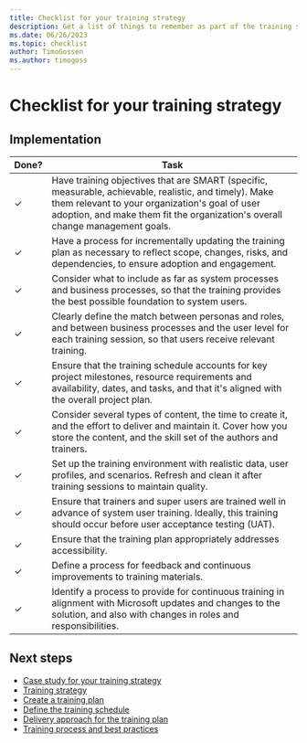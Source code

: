 ```yaml
---
title: Checklist for your training strategy
description: Get a list of things to remember as part of the training strategy for a Dynamics 365 implementation project.
ms.date: 06/26/2023
ms.topic: checklist
author: TimoGossen
ms.author: timogoss
---
```


# Checklist for your training strategy

## Implementation

| Done? | Task |
|---|---|
| &check; | Have training objectives that are SMART (specific, measurable, achievable, realistic, and timely). Make them relevant to your organization's goal of user adoption, and make them fit the organization's overall change management goals. |
| &check; | Have a process for incrementally updating the training plan as necessary to reflect scope, changes, risks, and dependencies, to ensure adoption and engagement. |
| &check; | Consider what to include as far as system processes and business processes, so that the training provides the best possible foundation to system users. |
| &check; | Clearly define the match between personas and roles, and between business processes and the user level for each training session, so that users receive relevant training. |
| &check; | Ensure that the training schedule accounts for key project milestones, resource requirements and availability, dates, and tasks, and that it's aligned with the overall project plan. |
| &check; | Consider several types of content, the time to create it, and the effort to deliver and maintain it. Cover how you store the content, and the skill set of the authors and trainers. |
| &check; | Set up the training environment with realistic data, user profiles, and scenarios. Refresh and clean it after training sessions to maintain quality. |
| &check; | Ensure that trainers and super users are trained well in advance of system user training. Ideally, this training should occur before user acceptance testing (UAT). |
| &check; | Ensure that the training plan appropriately addresses accessibility. |
| &check; | Define a process for feedback and continuous improvements to training materials. |
| &check; | Identify a process to provide for continuous training in alignment with Microsoft updates and changes to the solution, and also with changes in roles and responsibilities. |

## Next steps

- [Case study for your training strategy](training-strategy-case-study.md)
- [Training strategy](training-strategy.md)
- [Create a training plan](training-strategy-training-plan-scope-and-audience.md)
- [Define the training schedule](training-strategy-training-plan-schedule-and-materials.md)
- [Delivery approach for the training plan](training-strategy-training-plan-delivery-approach.md)
- [Training process and best practices](training-strategy-process-and-best-practices.md)
